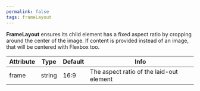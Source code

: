 ```yaml
---
permalink: false
tags: frameLayout
---
```


**FrameLayout** ensures its child element has a fixed aspect ratio by cropping around the center of the image.
If content is provided instead of an image,
that will be centered with Flexbox too.

| Attribute | Type   | Default | Info                                     |
| --------- | ------ | ------- | ---------------------------------------- |
| frame     | string | 16:9    | The aspect ratio of the laid-out element |
